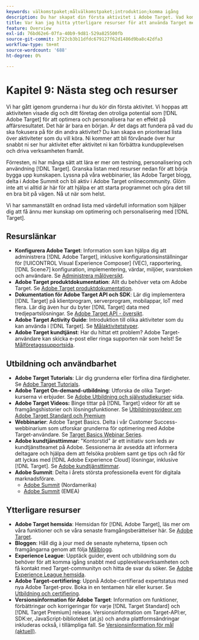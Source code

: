 ```yaml
---
keywords: välkomstpaket;målvälkomstpaket;introduktion;komma igång
description: Du har skapat din första aktivitet i Adobe Target. Vad kommer härnäst? Läs den här artikeln om du vill hitta länkar till ytterligare resurser, självstudiekurser och instruktionsvideor.
title: Var kan jag hitta ytterligare resurser för att använda Target mer effektivt?
feature: Overview
exl-id: 76bd62e6-07fa-40b9-9d81-529a825500fb
source-git-commit: 3f22cb3b11dfdc679127f62d1486d9ba8c42dfa3
workflow-type: tm+mt
source-wordcount: '688'
ht-degree: 0%

---
```


# Kapitel 9: Nästa steg och resurser

Vi har gått igenom grunderna i hur du kör din första aktivitet. Vi hoppas att aktiviteten visade dig och ditt företag den otroliga potential som [!DNL Adobe Target] för att optimera och personalisera har en effekt på affärsresultatet. Det här är bara en början. Är det dags att fundera på vad du ska fokusera på för din andra aktivitet? Du kan skapa en prioriterad lista över aktiviteter som du vill köra. Ni kommer att bli förvånade över hur snabbt ni ser hur aktivitet efter aktivitet ni kan förbättra kundupplevelsen och driva verksamheten framåt.

Förresten, ni har många sätt att lära er mer om testning, personalisering och användning [!DNL Target]. Granska listan med resurser nedan för att börja bygga upp kunskapen. Lyssna på våra webbinarier, läs Adobe Target blogg, delta i Adobe Summit och bli aktiv i Adobe Target onlinecommunity. Glöm inte att vi alltid är här för att hjälpa er att starta programmet och göra det till en bra bit på vägen. Nå ut när som helst.

Vi har sammanställt en ordnad lista med värdefull information som hjälper dig att få ännu mer kunskap om optimering och personalisering med [!DNL Target].

## Resurslänkar

* **Konfigurera Adobe Target**: Information som kan hjälpa dig att administrera [!DNL Adobe Target], inklusive konfigurationsinställningar för [!UICONTROL Visual Experience Composer] (VEC), rapportering, [!DNL Scene7] konfiguration, implementering, värdar, miljöer, svarstoken och användare. Se [Administrera målöversikt](/help/main/administrating-target/administrating-target.md).
* **Adobe Target produktdokumentation**: Allt du behöver veta om Adobe Target. Se [Adobe Target produktdokumentation](https://experienceleague.adobe.com/docs/target/using/target-home.html).
* **Dokumentation för Adobe Target API och SDK**: Lär dig implementera [!DNL Target] på klientprogram, serverprogram, mobilappar, IoT med flera. Lär dig även hur du byter [!DNL Target] data med tredjepartslösningar. Se [Adobe Target API - översikt](/help/main/api/api-overview.md).
* **Adobe Target Activity Guide**: Introduktion till olika aktiviteter som du kan använda i [!DNL Target]. Se [Målaktivitetstyper](/help/main/c-activities/target-activities-guide.md).
* **Adobe Target kundtjänst**: Har du hittat ett problem? Adobe Target-användare kan skicka e-post eller ringa supporten när som helst! Se [Målföretagssupportsida](https://helpx.adobe.com/contact/enterprise-support.ec.html#target).

## Utbildning och användbarhet

* **Adobe Target Tutorials**: Lär dig grunderna eller förfina dina färdigheter. Se [Adobe Target Tutorials](https://experienceleague.adobe.com/docs/target-learn/tutorials/overview.html).
* **Adobe Target On-demand-utbildning**: Utforska de olika Target-kurserna vi erbjuder. Se [Adobe Utbildning och självstudiekurser](https://helpx.adobe.com/learning.html?promoid=KAUDK) sida.
* **Adobe Target Videos:** Binge tittar på [!DNL Target] videor för att se framgångshistorier och lösningsfunktioner. Se [Utbildningsvideor om Adobe Target Standard och Premium](/help/main/c-intro/target-standard-premium-training-videos.md)
* **Webbinarier**: Adobe Target Basics. Delta i vår Customer Success-webbinarium som utforskar grunderna för optimering med Adobe Target-användare. Se [Target Basics Webinar Series](/help/main/cmp-resources-and-contact-information.md#concept_11902FAC95C64479AABE020557A7EEE4).
* **Adobe kundtjänsttimmar**: &quot;Kontorstid&quot; är ett initiativ som leds av kundtjänstteamet på Adobe. Sessionerna är avsedda att informera deltagare och hjälpa dem att felsöka problem samt ge tips och råd för att lyckas med [!DNL Adobe Experience Cloud] lösningar, inklusive [!DNL Target]. Se [Adobe kundtjänsttimmar](/help/main/cmp-resources-and-contact-information.md#concept_58EA30379D3B48C4848BA2A8C464A5B7).
* **Adobe Summit**: Delta i årets största professionella event för digitala marknadsförare.
   * [Adobe Summit](https://summit.adobe.com/na/) (Nordamerika)
   * [Adobe Summit](https://summit-emea.adobe.com/emea/) (EMEA)

## Ytterligare resurser

* **Adobe Target hemsida**: Hemsidan för [!DNL Adobe Target], läs mer om våra funktioner och se våra senaste framgångsberättelser här. Se [Adobe Target](https://www.adobe.com/marketing/target.html).
* **Bloggen**: Håll dig à jour med de senaste nyheterna, tipsen och framgångarna genom att följa [Målblogg](https://blog.adobe.com/en/2020/07/29/adobe-target-announces-enhanced-analytics-measurement-for-ai-powered-testing-and-personalization.html#gs.di9df5).
* **Experience League**: Upptäck guider, event och utbildning som du behöver för att komma igång snabbt med upplevelseverksamheten och få kontakt med Target-communityn och hitta de svar du söker. Se [Adobe Experience League hemsida](https://experienceleague.adobe.com/#home).
* **Adobe Target-certifiering**: Uppnå Adobe-certifierad expertstatus med nya Adobe Target-prov. Boka in en tentamen här eller kurser. Se [Utbildning och certifiering](/help/main/c-intro/training-and-certification.md).
* **Versionsinformation för Adobe Target**: Information om funktioner, förbättringar och korrigeringar för varje [!DNL Target Standard] och [!DNL Target Premium] release. Versionsinformation om Target-API:er, SDK:er, JavaScript-biblioteket (at.js) och andra plattformsändringar inkluderas också, i tillämpliga fall. Se [Versionsinformation för mål (aktuell)](/help/main/r-release-notes/release-notes.md).
